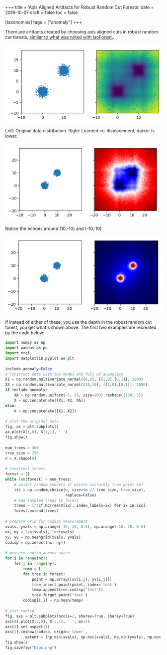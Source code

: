 +++
title = 'Axis Aligned Artifacts for Robust Random Cut Forests'
date = 2019-10-07
draft = false
toc = false

[taxonomies]
tags = ["anomaly"]
+++

There are artifacts created by choosing axis aligned cuts in robust random cut forests, [similar to what was noted with IsoForest.](https://arxiv.org/abs/1811.02141).

![broad example](broad.png)

Left: Original data distribution. Right: Learned co-displacement, darker is lower.

![tight example](tight.png)

Notice the echoes around (10,-10) and (-10, 10)

![depth example](depth.png)

If instead of either of these, you use the depth in the robust random cut forest, you get what's shown above. The first two examples are recreated by the code below:

```py
import numpy as np
import pandas as pd
import rrcf
import matplotlib.pyplot as plt

include_anomaly=False
# Construct data with two modes and full of anomalies
X1 = np.random.multivariate_normal([0,0], [[1,0],[0,1]], 1000)
X2 = np.random.multivariate_normal([10,10], [[1,0],[0,1]], 1000)
if include_anomaly:
    XA = np.random.uniform(-5, 15, size=200).reshape((100, 2))
    X = np.concatenate([X1, X2, XA])
else:
    X = np.concatenate([X1, X2])

# plot the original data
fig, ax = plt.subplots()
ax.plot(X[:,0], X[:,1], '.')
fig.show()

num_trees = 300
tree_size = 256
n = X.shape[0]

# Construct forest
forest = []
while len(forest) < num_trees:
    # Select random subsets of points uniformly from point set
    ixs = np.random.choice(n, size=(n // tree_size, tree_size),
                           replace=False)
    # Add sampled trees to forest
    trees = [rrcf.RCTree(X[ix], index_labels=ix) for ix in ixs]
    forest.extend(trees)

# prepare grid for codisp measurement
xvals, yvals = np.arange(-10, 20, 0.5), np.arange(-10, 20, 0.5)
nx, ny = len(xvals), len(yvals)
xv, yv = np.meshgrid(xvals, yvals)
codisp = np.zeros((nx, ny))

# measure codisp across space
for i in range(nx):
    for j in range(ny):
        temp = []
        for tree in forest:
            point = np.array([xv[i,j], yv[i,j]])
            tree.insert_point(point, index='test')
            temp.append(tree.codisp('test'))
            tree.forget_point('test')
        codisp[i,j] = np.mean(temp)

# plot codisp
fig, axs = plt.subplots(ncols=2, sharex=True, sharey=True)
axs[0].plot(X[:,0], X[:,1], '.', ms=2)
axs[0].set_aspect(1)
axs[1].imshow(codisp, origin='lower',
         extent = [np.min(xvals), np.max(xvals), np.min(yvals), np.max(yvals)])
fig.show()
fig.savefig("bias.png")
```
